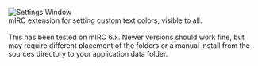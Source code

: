 ![Settings Window](http://i.imgur.com/USDrCQZ.jpg)<br>
mIRC extension for setting custom text colors, visible to all.<br><br>
This has been tested on mIRC 6.x. Newer versions should work fine, but may require different placement of the folders or a manual install from the sources directory to your application data folder.
